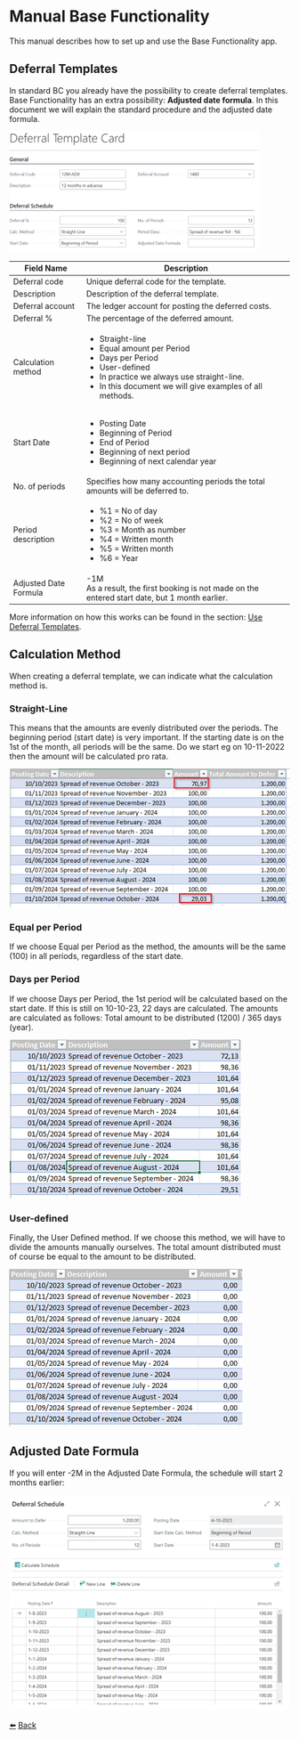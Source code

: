 # Manual Base Functionality
This manual describes how to set up and use the Base Functionality app.

## Deferral Templates
In standard BC you already have the possibility to create deferral templates. Base Functionality has an extra possibility: **Adjusted date formula**.
In this document we will explain the standard procedure and the adjusted date formula.

![Deferral Template](../images/deferral-templates/deferral-template.png)

| **Field Name**  | **Description** |
| ------------- | ------------- |
| Deferral code  | Unique deferral code for the template.  |
| Description  | Description of the deferral template.  |
| Deferral account  | The ledger account for posting the deferred costs.  |
| Deferral %  | The percentage of the deferred amount.  |
| Calculation method  |<ul><li>Straight-line</li><li>Equal amount per Period</li><li>Days per Period</li><li>User-defined</li><li>In practice we always use straight-line.</li><li>In this document we will give examples of all methods.</li></ul>|
| Start Date  | <ul><li>Posting Date</li><li>Beginning of Period</li><li>End of Period</li><li>Beginning of next period</li><li>Beginning of next calendar year</li></ul>  |
| No. of periods  | Specifies how many accounting periods the total amounts will be deferred to.  |
| Period description  | <ul><li>%1 = No of day</li><li>%2 = No of week</li><li>%3 = Month as number</li><li>%4 = Written month</li><li>%5 = Written month</li><li>%6 = Year</li></ul>  |
| Adjusted Date Formula  | -1M <br> As a result, the first booking is not made on the entered start date, but 1 month earlier.  |

More information on how this works can be found in the section: [Use Deferral Templates](use-deferral-templates.md).

## Calculation Method
When creating a deferral template, we can indicate what the calculation method is.

### Straight-Line
This means that the amounts are evenly distributed over the periods.
The beginning period (start date) is very important.
If the starting date is on the 1st of the month, all periods will be the same. 
Do we start eg on 10-11-2022 then the amount will be calculated pro rata.

![Straight Line Calculation Method](../images/calculation-method/straight-line-method.png)

### Equal per Period
If we choose Equal per Period as the method, the amounts will be the same (100) in all periods, regardless of the start date. 

### Days per Period
If we choose Days per Period, the 1st period will be calculated based on the start date. If this is still on 10-10-23, 22 days are calculated. The amounts are calculated as follows: Total amount to be distributed (1200) / 365 days (year).

![Days per Period Calculation Method](../images/calculation-method/days-per-period-method.png)

### User-defined
Finally, the User Defined method. If we choose this method, we will have to divide the amounts manually ourselves. The total amount distributed must of course be equal to the amount to be distributed.

![User-defined Calculation Method](../images/calculation-method/user-defined-method.png)

## Adjusted Date Formula
If you will enter -2M in the Adjusted Date Formula, the schedule will start 2 months earlier:

![Straight Line Calculation Method](../images/adjusted-date-formula/adjusted-date-formula.png)

[:arrow_left:](../README.md) [Back](../README.md)